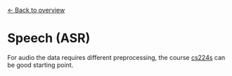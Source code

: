 [← Back to overview](../../../)

# Speech (ASR)

For audio the data requires different preprocessing, the course [cs224s](http://web.stanford.edu/class/cs224s/syllabus.html) can be good starting point.
